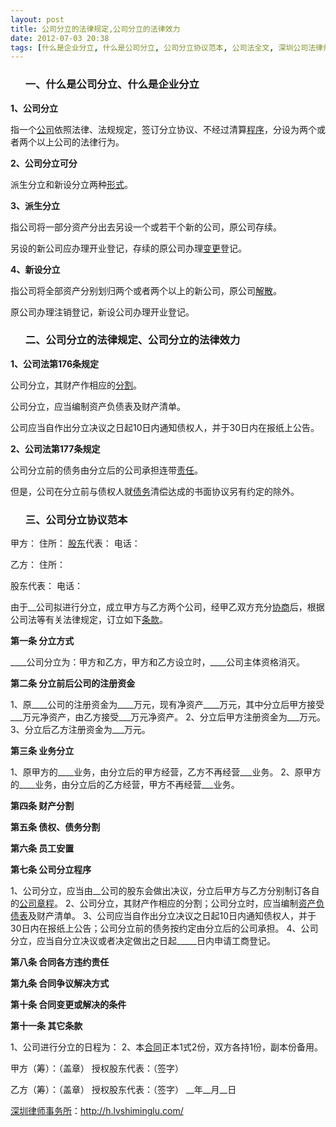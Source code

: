 ```yaml
---
layout: post
title: 公司分立的法律规定,公司分立的法律效力
date: 2012-07-03 20:38
tags: [什么是企业分立, 什么是公司分立, 公司分立协议范本, 公司法全文, 深圳公司法律师网, 深圳法律咨询电话]
---
```

<ol>
<h3>一、什么是公司分立、什么是企业分立</h3>
</ol>
<strong>1、公司分立</strong>

指一个<a href="http://h.lvshiminglu.com/law/category/company">公司</a>依照法律、法规规定，签订分立协议、不经过清算<a href="http://h.lvshiminglu.com/law/809.html">程序</a>，分设为两个或者两个以上公司的法律行为。

<strong>2、公司分立可分</strong>

派生分立和新设分立两种<a href="http://h.lvshiminglu.com/law/748.html">形式</a>。

<strong>3、派生分立</strong>

指公司将一部分资产分出去另设一个或若干个新的公司，原公司存续。

另设的新公司应办理开业登记，存续的原公司办理<a href="http://h.lvshiminglu.com/law/722.html">变更</a>登记。

<strong>4、新设分立</strong>

指公司将全部资产分别划归两个或者两个以上的新公司，原公司<a href="http://h.lvshiminglu.com/law/817.html">解散</a>。

原公司办理注销登记，新设公司办理开业登记。
<ol>
<h3>二、公司分立的法律规定、公司分立的法律效力</h3>
</ol>
<strong>1、公司法第176条规定</strong>

公司分立，其财产作相应的<a href="http://h.lvshiminglu.com/law/656.html">分割</a>。

公司分立，应当编制资产负债表及财产清单。

公司应当自作出分立决议之日起10日内通知债权人，并于30日内在报纸上公告。

<strong>2、公司法第177条规定</strong>

公司分立前的债务由分立后的公司承担连带<a href="http://h.lvshiminglu.com/law/286.html">责任</a>。

但是，公司在分立前与债权人就<a href="http://h.lvshiminglu.com/law/243.html">债务</a>清偿达成的书面协议另有约定的除外。
<ol>
<h3>三、公司分立协议范本</h3>
</ol>
甲方：
住所：
<a href="http://h.lvshiminglu.com/law/799.html">股东</a>代表：
电话：

乙方：
住所：

股东代表：
电话：

由于__公司拟进行分立，成立甲方与乙方两个公司，经甲乙双方充分<a href="http://h.lvshiminglu.com/law/175.html">协商</a>后，根据公司法等有关法律规定，订立如下<a href="http://h.lvshiminglu.com/law/874.html">条款</a>。

<strong>第一条  分立方式</strong>

____公司分立为：甲方和乙方，甲方和乙方设立时，____公司主体资格消灭。

<strong>第二条  分立前后公司的注册资金</strong>

1、原____公司的注册资金为____万元，现有净资产____万元，其中分立后甲方接受___万元净资产，由乙方接受___万元净资产。
2、分立后甲方注册资金为___万元。
3、分立后乙方注册资金为___万元。

<strong>第三条  业务分立</strong>

1、原甲方的____业务，由分立后的甲方经营，乙方不再经营___业务。
2、原甲方的____业务，由分立后的乙方经营，甲方不再经营___业务。

<strong>第四条  财产分割</strong>

<strong>第五条  债权、债务分割</strong>

<strong>第六条 员工安置</strong>

<strong>第七条  公司分立程序</strong>

1、公司分立，应当由__公司的股东会做出决议，分立后甲方与乙方分别制订各自的<a href="http://h.lvshiminglu.com/law/280.html">公司章程</a>。
2、公司分立，其财产作相应的分割；公司分立时，应当编制<a href="http://h.lvshiminglu.com/law/186.html">资产负债表</a>及财产清单。
3、公司应当自作出分立决议之日起10日内通知债权人，并于30日内在报纸上公告；公司分立前的债务按约定由分立后的公司承担。
4、公司分立，应当自分立决议或者决定做出之日起_____日内申请工商登记。

<strong>第八条  合同各方违约责任</strong>

<strong>第九条  合同争议解决方式</strong>

<strong>第十条  合同变更或解决的条件</strong>

<strong>第十一条  其它条款</strong>

1、公司进行分立的日程为：
2、本<a href="http://h.lvshiminglu.com/law/category/contract">合同</a>正本1式2份，双方各持1份，副本份备用。

甲方（筹）：（盖章）
授权股东代表：（签字）

乙方（筹）：（盖章）
授权股东代表：（签字）
__年__月__日

<a href="http://h.lvshiminglu.com/">深圳律师事务所</a>：<a href="http://h.lvshiminglu.com/">http://h.lvshiminglu.com/</a>

